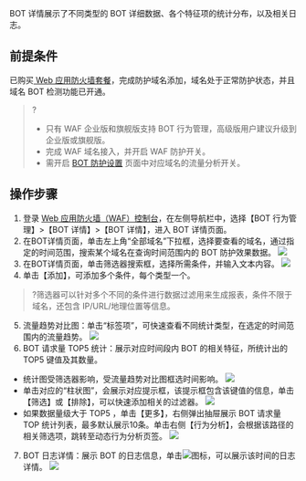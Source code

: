 BOT 详情展示了不同类型的 BOT 详细数据、各个特征项的统计分布，以及相关日志。

## 前提条件
已购买[ Web 应用防火墙套餐](https://buy.cloud.tencent.com/buy/waf)，完成防护域名添加，域名处于正常防护状态，并且域名 BOT 检测功能已开通。
>? 
>- 只有 WAF 企业版和旗舰版支持 BOT 行为管理，高级版用户建议升级到企业版或旗舰版。
>- 完成 WAF 域名接入，并开启 WAF 防护开关。
>- 需开启 [BOT 防护设置](https://console.cloud.tencent.com/guanjia/bot2/config) 页面中对应域名的流量分析开关。

## 操作步骤
1. 登录 [Web 应用防火墙（WAF）控制台](https://console.cloud.tencent.com/guanjia/tea-overview)，在左侧导航栏中，选择【BOT 行为管理】>【BOT 详情】>【BOT 详情】，进入 BOT 详情页面。
2. 在BOT详情页面，单击左上角“全部域名”下拉框，选择要查看的域名，通过指定的时间范围，搜索某个域名在查询时间范围内的 BOT 防护效果数据。
![](https://main.qcloudimg.com/raw/f795b89cf53cc7f0616954b0167d2b30.png)
3. 在BOT详情页面，单击筛选器搜索框，选择所需条件，并输入文本内容。
![](https://main.qcloudimg.com/raw/82e83d0649bbfa540a0b6a4e9b431b8a.png)
4. 单击【添加】，可添加多个条件，每个类型一个。
>?筛选器可以针对多个不同的条件进行数据过滤用来生成报表，条件不限于域名，还包含 IP/URL/地理位置等信息。
5. 流量趋势对比图：单击“标签项”，可快速查看不同统计类型，在选定的时间范围内的流量趋势。
![](https://main.qcloudimg.com/raw/4e023249e948d83fd4d3408c27afcb89.png)
6. BOT 请求量 TOP5 统计：展示对应时间段内 BOT 的相关特征，所统计出的TOP5 键值及其数量。
  - 统计图受筛选器影响，受流量趋势对比图框选时间影响。
![](https://main.qcloudimg.com/raw/4dc2f380a2aed527fc33880d2fdf93c5.png)
 - 单击对应的“柱状图”，会展示对应提示框，该提示框包含该键值的信息，单击【筛选】或【排除】，可以快速添加相关的过滤器。
![](https://main.qcloudimg.com/raw/d5a9bb47f9d6236e59945901789ba5d8.png)
 - 如果数据量级大于 TOP5 ，单击【更多】，右侧弹出抽屉展示 BOT 请求量 TOP 统计列表，最多默认展示10条。单击右侧【行为分析】，会根据该路径的相关筛选项，跳转至动态行为分析页签。
![](https://main.qcloudimg.com/raw/296fedb8da396ec0880b54bc159f0b28.png)
7. BOT 日志详情：展示 BOT 的日志信息，单击![](https://main.qcloudimg.com/raw/5492e6a1a03c64ede0d9a728c743dad9.png)图标，可以展示该时间的日志详情。
![](https://main.qcloudimg.com/raw/82cbae0808c89c4f4df270ab6356b987.png)

